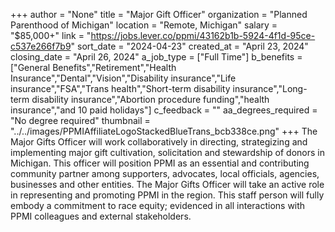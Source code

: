 +++
author = "None"
title = "Major Gift Officer"
organization = "Planned Parenthood of Michigan"
location = "Remote, Michigan"
salary = "$85,000+"
link = "https://jobs.lever.co/ppmi/43162b1b-5924-4f1d-95ce-c537e266f7b9"
sort_date = "2024-04-23"
created_at = "April 23, 2024"
closing_date = "April 26, 2024"
a_job_type = ["Full Time"]
b_benefits = ["General Benefits","Retirement","Health Insurance","Dental","Vision","Disability insurance","Life insurance","FSA","Trans health","Short-term disability insurance","Long-term disability insurance","Abortion procedure funding","health insurance","and 10 paid holidays"]
c_feedback = ""
aa_degrees_required = "No degree required"
thumbnail = "../../images/PPMIAffiliateLogoStackedBlueTrans_bcb338ce.png"
+++
The Major Gifts Officer will work collaboratively in directing, strategizing and implementing major gift cultivation, solicitation and stewardship of donors in Michigan.  This officer will position PPMI as an essential and contributing community partner among supporters, advocates, local officials, agencies, businesses and other entities.  The Major Gifts Officer will take an active role in representing and promoting PPMI in the region.  This staff person will fully embody a commitment to race equity; evidenced in all interactions with PPMI colleagues and external stakeholders.